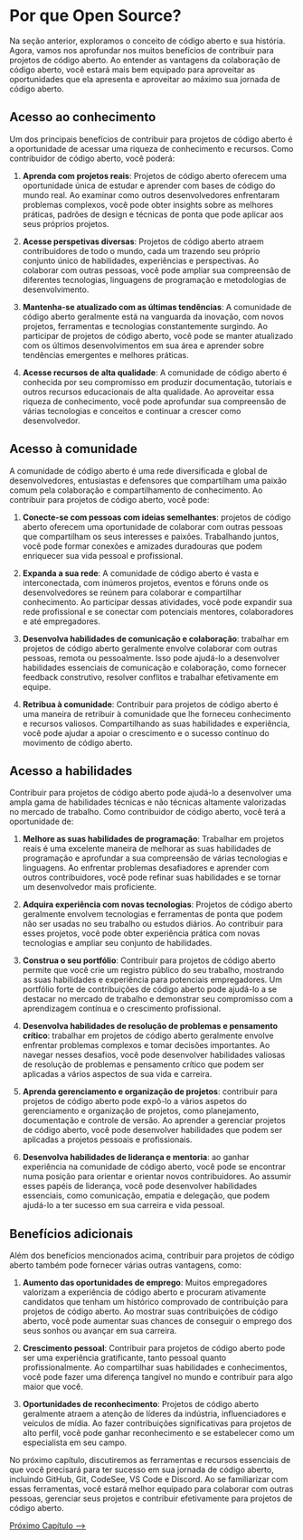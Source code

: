 # Por que Open Source?

Na seção anterior, exploramos o conceito de código aberto e sua história. Agora, vamos nos aprofundar nos muitos benefícios de contribuir para projetos de código aberto. Ao entender as vantagens da colaboração de código aberto, você estará mais bem equipado para aproveitar as oportunidades que ela apresenta e aproveitar ao máximo sua jornada de código aberto.

## Acesso ao conhecimento

Um dos principais benefícios de contribuir para projetos de código aberto é a oportunidade de acessar uma riqueza de conhecimento e recursos. Como contribuidor de código aberto, você poderá:

1. **Aprenda com projetos reais**: Projetos de código aberto oferecem uma oportunidade única de estudar e aprender com bases de código do mundo real. Ao examinar como outros desenvolvedores enfrentaram problemas complexos, você pode obter insights sobre as melhores práticas, padrões de design e técnicas de ponta que pode aplicar aos seus próprios projetos.

2. **Acesse perspetivas diversas**: Projetos de código aberto atraem contribuidores de todo o mundo, cada um trazendo seu próprio conjunto único de habilidades, experiências e perspectivas. Ao colaborar com outras pessoas, você pode ampliar sua compreensão de diferentes tecnologias, linguagens de programação e metodologias de desenvolvimento.

3. **Mantenha-se atualizado com as últimas tendências**: A comunidade de código aberto geralmente está na vanguarda da inovação, com novos projetos, ferramentas e tecnologias constantemente surgindo. Ao participar de projetos de código aberto, você pode se manter atualizado com os últimos desenvolvimentos em sua área e aprender sobre tendências emergentes e melhores práticas.

4. **Acesse recursos de alta qualidade**: A comunidade de código aberto é conhecida por seu compromisso em produzir documentação, tutoriais e outros recursos educacionais de alta qualidade. Ao aproveitar essa riqueza de conhecimento, você pode aprofundar sua compreensão de várias tecnologias e conceitos e continuar a crescer como desenvolvedor.

## Acesso à comunidade

A comunidade de código aberto é uma rede diversificada e global de desenvolvedores, entusiastas e defensores que compartilham uma paixão comum pela colaboração e compartilhamento de conhecimento. Ao contribuir para projetos de código aberto, você pode:

1. **Conecte-se com pessoas com ideias semelhantes**: projetos de código aberto oferecem uma oportunidade de colaborar com outras pessoas que compartilham os seus interesses e paixões. Trabalhando juntos, você pode formar conexões e amizades duradouras que podem enriquecer sua vida pessoal e profissional.

2. **Expanda a sua rede**: A comunidade de código aberto é vasta e interconectada, com inúmeros projetos, eventos e fóruns onde os desenvolvedores se reúnem para colaborar e compartilhar conhecimento. Ao participar dessas atividades, você pode expandir sua rede profissional e se conectar com potenciais mentores, colaboradores e até empregadores.

3. **Desenvolva habilidades de comunicação e colaboração**: trabalhar em projetos de código aberto geralmente envolve colaborar com outras pessoas, remota ou pessoalmente. Isso pode ajudá-lo a desenvolver habilidades essenciais de comunicação e colaboração, como fornecer feedback construtivo, resolver conflitos e trabalhar efetivamente em equipe.

4. **Retribua à comunidade**: Contribuir para projetos de código aberto é uma maneira de retribuir à comunidade que lhe forneceu conhecimento e recursos valiosos. Compartilhando as suas habilidades e experiência, você pode ajudar a apoiar o crescimento e o sucesso contínuo do movimento de código aberto.

## Acesso a habilidades

Contribuir para projetos de código aberto pode ajudá-lo a desenvolver uma ampla gama de habilidades técnicas e não técnicas altamente valorizadas no mercado de trabalho. Como contribuidor de código aberto, você terá a oportunidade de:

1. **Melhore as suas habilidades de programação**: Trabalhar em projetos reais é uma excelente maneira de melhorar as suas habilidades de programação e aprofundar a sua compreensão de várias tecnologias e linguagens. Ao enfrentar problemas desafiadores e aprender com outros contribuidores, você pode refinar suas habilidades e se tornar um desenvolvedor mais proficiente.

2. **Adquira experiência com novas tecnologias**: Projetos de código aberto geralmente envolvem tecnologias e ferramentas de ponta que podem não ser usadas no seu trabalho ou estudos diários. Ao contribuir para esses projetos, você pode obter experiência prática com novas tecnologias e ampliar seu conjunto de habilidades.

3. **Construa o seu portfólio**: Contribuir para projetos de código aberto permite que você crie um registro público do seu trabalho, mostrando as suas habilidades e experiência para potenciais empregadores. Um portfólio forte de contribuições de código aberto pode ajudá-lo a se destacar no mercado de trabalho e demonstrar seu compromisso com a aprendizagem contínua e o crescimento profissional.

4. **Desenvolva habilidades de resolução de problemas e pensamento crítico**: trabalhar em projetos de código aberto geralmente envolve enfrentar problemas complexos e tomar decisões importantes. Ao navegar nesses desafios, você pode desenvolver habilidades valiosas de resolução de problemas e pensamento crítico que podem ser aplicadas a vários aspectos de sua vida e carreira.

5. **Aprenda gerenciamento e organização de projetos**: contribuir para projetos de código aberto pode expô-lo a vários aspetos do gerenciamento e organização de projetos, como planejamento, documentação e controle de versão. Ao aprender a gerenciar projetos de código aberto, você pode desenvolver habilidades que podem ser aplicadas a projetos pessoais e profissionais.

6. **Desenvolva habilidades de liderança e mentoria**: ao ganhar experiência na comunidade de código aberto, você pode se encontrar numa posição para orientar e orientar novos contribuidores. Ao assumir esses papéis de liderança, você pode desenvolver habilidades essenciais, como comunicação, empatia e delegação, que podem ajudá-lo a ter sucesso em sua carreira e vida pessoal.

## Benefícios adicionais

Além dos benefícios mencionados acima, contribuir para projetos de código aberto também pode fornecer várias outras vantagens, como:

1. **Aumento das oportunidades de emprego**: Muitos empregadores valorizam a experiência de código aberto e procuram ativamente candidatos que tenham um histórico comprovado de contribuição para projetos de código aberto. Ao mostrar suas contribuições de código aberto, você pode aumentar suas chances de conseguir o emprego dos seus sonhos ou avançar em sua carreira.

2. **Crescimento pessoal**: Contribuir para projetos de código aberto pode ser uma experiência gratificante, tanto pessoal quanto profissionalmente. Ao compartilhar suas habilidades e conhecimentos, você pode fazer uma diferença tangível no mundo e contribuir para algo maior que você.

3. **Oportunidades de reconhecimento**: Projetos de código aberto geralmente atraem a atenção de líderes da indústria, influenciadores e veículos de mídia. Ao fazer contribuições significativas para projetos de alto perfil, você pode ganhar reconhecimento e se estabelecer como um especialista em seu campo.

No próximo capítulo, discutiremos as ferramentas e recursos essenciais de que você precisará para ter sucesso em sua jornada de código aberto, incluindo GitHub, Git, CodeSee, VS Code e Discord. Ao se familiarizar com essas ferramentas, você estará melhor equipado para colaborar com outras pessoas, gerenciar seus projetos e contribuir efetivamente para projetos de código aberto.

[Próximo Capítulo -->](./04-tools-to-be-successful.md)